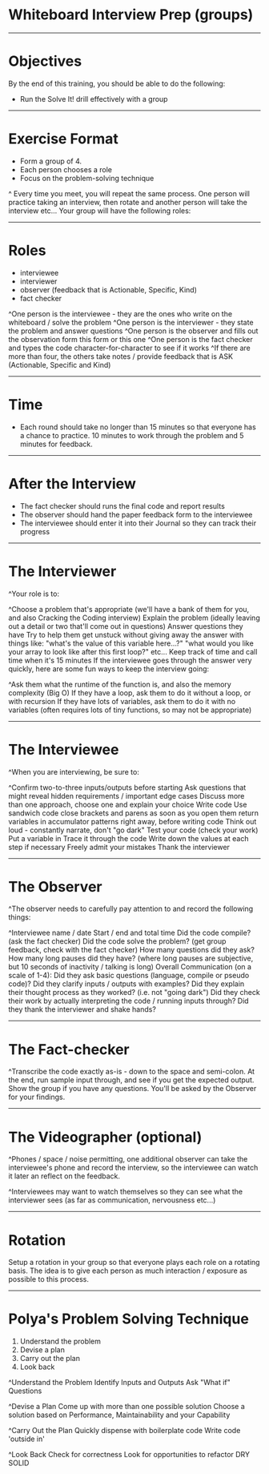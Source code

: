 # Whiteboard Interview Prep (groups)

---

# Objectives

By the end of this training, you should be able to do the following:

- Run the Solve It! drill effectively with a group

---

# Exercise Format

- Form a group of 4.
- Each person chooses a role
- Focus on the problem-solving technique

^ Every time you meet, you will repeat the same process. One person will practice taking an interview, then rotate and another person will take the interview etc... Your group will have the following roles:

---

# Roles

- interviewee
- interviewer
- observer (feedback that is Actionable, Specific, Kind)
- fact checker

^One person is the interviewee - they are the ones who write on the whiteboard / solve the problem
^One person is the interviewer - they state the problem and answer questions
^One person is the observer and fills out the observation form
this form or this one
^One person is the fact checker and types the code character-for-character to see if it works
^If there are more than four, the others take notes / provide feedback that is ASK (Actionable, Specific and Kind)

---

# Time

- Each round should take no longer than 15 minutes so that everyone has a chance to practice. 10 minutes to work through the problem and 5 minutes for feedback.

---

# After the Interview

- The fact checker should runs the final code and report results
- The observer should hand the paper feedback form to the interviewee
- The interviewee should enter it into their Journal so they can track their progress

---

# The Interviewer

^Your role is to:

^Choose a problem that's appropriate (we'll have a bank of them for you, and also Cracking the Coding interview)
Explain the problem (ideally leaving out a detail or two that'll come out in questions)
Answer questions they have
Try to help them get unstuck without giving away the answer with things like:
"what's the value of this variable here...?"
"what would you like your array to look like after this first loop?"
etc...
Keep track of time and call time when it's 15 minutes
If the interviewee goes through the answer very quickly, here are some fun ways to keep the interview going:

^Ask them what the runtime of the function is, and also the memory complexity (Big O)
If they have a loop, ask them to do it without a loop, or with recursion
If they have lots of variables, ask them to do it with no variables (often requires lots of tiny functions, so may not be appropriate)

---

# The Interviewee

^When you are interviewing, be sure to:

^Confirm two-to-three inputs/outputs before starting
Ask questions that might reveal hidden requirements / important edge cases
Discuss more than one approach, choose one and explain your choice
Write code
Use sandwich code
close brackets and parens as soon as you open them
return variables in accumulator patterns right away, before writing code
Think out loud - constantly narrate, don't "go dark"
Test your code (check your work)
Put a variable in
Trace it through the code
Write down the values at each step if necessary
Freely admit your mistakes
Thank the interviewer

---

# The Observer

^The observer needs to carefully pay attention to and record the following things:

^Interviewee name / date
Start / end and total time
Did the code compile? (ask the fact checker)
Did the code solve the problem? (get group feedback, check with the fact checker)
How many questions did they ask?
How many long pauses did they have? (where long pauses are subjective, but 10 seconds of inactivity / talking is long)
Overall Communication (on a scale of 1-4):
Did they ask basic questions (language, compile or pseudo code)?
Did they clarify inputs / outputs with examples?
Did they explain their thought process as they worked? (i.e. not "going dark")
Did they check their work by actually interpreting the code / running inputs through?
Did they thank the interviewer and shake hands?

---

# The Fact-checker

^Transcribe the code exactly as-is - down to the space and semi-colon. At the end, run sample input through, and see if you get the expected output. Show the group if you have any questions. You'll be asked by the Observer for your findings.

---

# The Videographer (optional)

^Phones / space / noise permitting, one additional observer can take the interviewee's phone and record the interview, so the interviewee can watch it later an reflect on the feedback.

^Interviewees may want to watch themselves so they can see what the interviewer sees (as far as communication, nervousness etc...)

---

# Rotation

Setup a rotation in your group so that everyone plays each role on a rotating basis. The idea is to give each person as much interaction / exposure as possible to this process.

---

# Polya's Problem Solving Technique

1. Understand the problem
1. Devise a plan
1. Carry out the plan
1. Look back

^Understand the Problem
Identify Inputs and Outputs
Ask "What if" Questions

^Devise a Plan
Come up with more than one possible solution
Choose a solution based on Performance, Maintainability and your Capability

^Carry Out the Plan
Quickly dispense with boilerplate code
Write code 'outside in'

^Look Back
Check for correctness
Look for opportunities to refactor
DRY
SOLID
